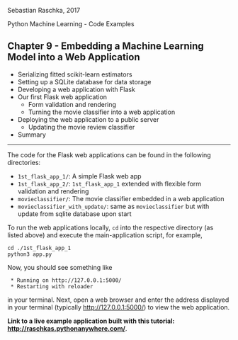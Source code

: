 Sebastian Raschka, 2017

Python Machine Learning - Code Examples

## Chapter 9 - Embedding a Machine Learning Model into a Web Application

- Serializing fitted scikit-learn estimators
- Setting up a SQLite database for data storage
- Developing a web application with Flask
- Our first Flask web application
  - Form validation and rendering
  - Turning the movie classifier into a web application
- Deploying the web application to a public server
  - Updating the movie review classifier
- Summary

---

The code for the Flask web applications can be found in the following directories:

- `1st_flask_app_1/`: A simple Flask web app
- `1st_flask_app_2/`: `1st_flask_app_1` extended with flexible form validation and rendering
- `movieclassifier/`: The movie classifier embedded in a web application
- `movieclassifier_with_update/`: same as `movieclassifier` but with update from sqlite database upon start


To run the web applications locally, `cd` into the respective directory (as listed above) and execute the main-application script, for example,


    cd ./1st_flask_app_1
    python3 app.py


Now, you should see something like


     * Running on http://127.0.0.1:5000/
     * Restarting with reloader


in your terminal.
Next, open a web browser and enter the address displayed in your terminal (typically http://127.0.0.1:5000/) to view the web application.


**Link to a live example application built with this tutorial: http://raschkas.pythonanywhere.com/**.
